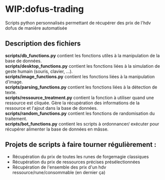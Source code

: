 # WIP:dofus-trading
Scripts python personnalisés permettant de récupérer des prix de l'hdv dofus de manière automatisée


## Description des fichiers

**scripts/db_functions.py** contient les fonctions utiles à la manipulation de la base de données.<br>
**scripts/desktop_functions.py** contient les fonctions liées à la simulation de geste humain (souris, clavier, ...).<br>
**scripts/image_functions.py** contient les fonctions liées à la manipulation d'image.<br>
**scripts/parsing_functions.py** contient les fonctions liées à la détection de texte.<br>
**scripts/ressource_treatment.py** contient la fonction à utiliser quand une ressource est cliquée. Gère la récupération des informations de la ressource et l'ajout dans la base de données.<br>
**scripts/random_functions.py** contient les fonctions de randomisation du traitement.<br>
**scripts/bot_functions.py** contient les scripts à ordonnancer/ exécuter pour récupérer alimenter la base de données en mâsse.

## Projets de scripts à faire tourner régulièrement :
* Récupération du prix de toutes les runes de forgemagie classiques
* Récupération du prix de ressources précises présélectionnées
* Récupération de l'ensemble des prix d'un hdv ressource/rune/consommable (en dernier ça)
